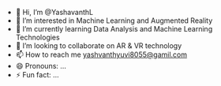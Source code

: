 - 👋 Hi, I’m @YashavanthL
- 👀 I’m interested in Machine Learning and Augmented Reality
- 🌱 I’m currently learning Data Analysis and Machine Learning Technologies 
- 💞️ I’m looking to collaborate on AR & VR technology
- 📫 How to reach me yashvanthyuvi8055@gamil.com
- 😄 Pronouns: ...
- ⚡ Fun fact: ...

<!---
thewrongman/thewrongman is a ✨ special ✨ repository because its `README.md` (this file) appears on your GitHub profile.
You can click the Preview link to take a look at your changes.
--->
